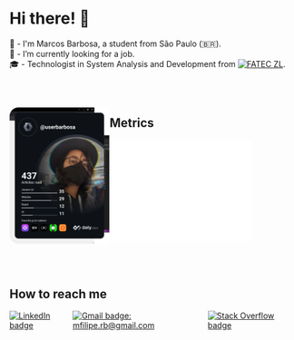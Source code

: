<h1> Hi there! 👋 </h1>

:billed_cap: - I'm Marcos Barbosa, a student from São Paulo (:brazil:).<br />
:tophat: - I’m currently looking for a job.<br />
:mortar_board: - Technologist in System Analysis and Development from <a href="http://www.fateczl.edu.br/"><img
    src="https://fateczl.edu.br/engetec/imagem/FATEC_ZONA_LESTE.png" height=20px alt="FATEC ZL" /></a>.<br />

<br /><br />

<a href="https://app.daily.dev/userbarbosa"><img src="https://github.com/userBarbosa/userBarbosa/blob/main/devcard.svg"
    width="35%" alt="Marcos Barbosa's Dev Card" align="left" /></a>

<h2>Metrics</h2>
<img src="https://raw.githubusercontent.com/userBarbosa/metrics/master/metrics.classic.svg" alt="Metrics" width="50%">

<br /><br />

<h2>How to reach me</h2>
<div style="display:flex;justify-content:center;align-items:center;">
  <a href="https://www.linkedin.com/in/marcos-filipe/">
    <img
      src="https://img.shields.io/badge/Marcos%20Filipe-black?style=for-the-badge&logo=linkedin&logoColor=white&labelColor=blue"
      alt="LinkedIn badge" />
  </a>
  <br />
  <a href="mailto:mfilipe.rb@gmail.com">
    <img
      src="https://img.shields.io/badge/mfilipe.rb@gmail.com-black?style=for-the-badge&logo=gmail&logoColor=white&labelColor=red"
      alt="Gmail badge: mfilipe.rb@gmail.com" />
  </a>
  <br />
  <a href="https://stackoverflow.com/users/20104016/marcos-barbosa">
    <img
      src="https://img.shields.io/badge/Marcos%20Barbosa-black?style=for-the-badge&logo=stackoverflow&labelColor=orange&logoColor=white"
      alt="Stack Overflow badge" />
  </a>
</div>

